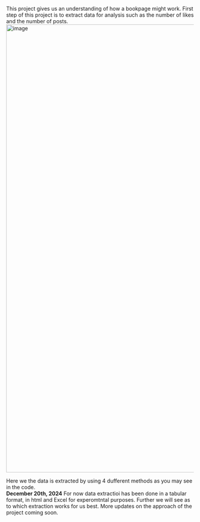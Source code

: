 This project gives us an understanding of how a bookpage might work.
First step of this project is to extract data for analysis such as the number of likes and the number of posts.
<img width="1203" alt="image" src="https://github.com/user-attachments/assets/2e02b13e-2aac-40ba-87c7-a6823382dde4" />

Here we the data is extracted by using 4 dufferent methods as you may see in the code.<br/>
**December 20th, 2024**
For now data extractioi has been done in a tabular format, in html and Excel for experomtntal purposes. Further we will see as to which extraction works for us best. 
More updates on the approach of the project coming soon.
